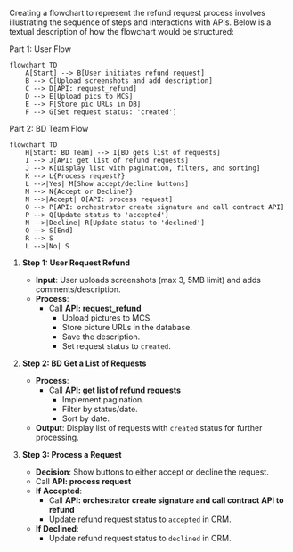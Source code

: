 Creating a flowchart to represent the refund request process involves illustrating the sequence of steps and interactions with APIs. Below is a textual description of how the flowchart would be structured:

Part 1: User Flow

```mermaid
flowchart TD
    A[Start] --> B[User initiates refund request]
    B --> C[Upload screenshots and add description]
    C --> D[API: request_refund]
    D --> E[Upload pics to MCS]
    E --> F[Store pic URLs in DB]
    F --> G[Set request status: 'created']
```

Part 2: BD Team Flow

```mermaid
flowchart TD
    H[Start: BD Team] --> I[BD gets list of requests]
    I --> J[API: get list of refund requests]
    J --> K[Display list with pagination, filters, and sorting]
    K --> L{Process request?}
    L -->|Yes| M[Show accept/decline buttons]
    M --> N{Accept or Decline?}
    N -->|Accept| O[API: process request]
    O --> P[API: orchestrator create signature and call contract API]
    P --> Q[Update status to 'accepted']
    N -->|Decline| R[Update status to 'declined']
    Q --> S[End]
    R --> S
    L -->|No| S
```

1. **Step 1: User Request Refund**  
   - **Input**: User uploads screenshots (max 3, 5MB limit) and adds comments/description.  
   - **Process**:  
     - Call **API: request_refund**  
       - Upload pictures to MCS.  
       - Store picture URLs in the database.  
       - Save the description.  
       - Set request status to `created`.

2. **Step 2: BD Get a List of Requests**  
   - **Process**:  
     - Call **API: get list of refund requests**  
       - Implement pagination.  
       - Filter by status/date.  
       - Sort by date.  
   - **Output**: Display list of requests with `created` status for further processing.

3. **Step 3: Process a Request**  
   - **Decision**: Show buttons to either accept or decline the request.  
   - Call **API: process request**  
   - **If Accepted**:  
     - Call **API: orchestrator create signature and call contract API to refund**  
     - Update refund request status to `accepted` in CRM.  
   - **If Declined**:  
     - Update refund request status to `declined` in CRM.
